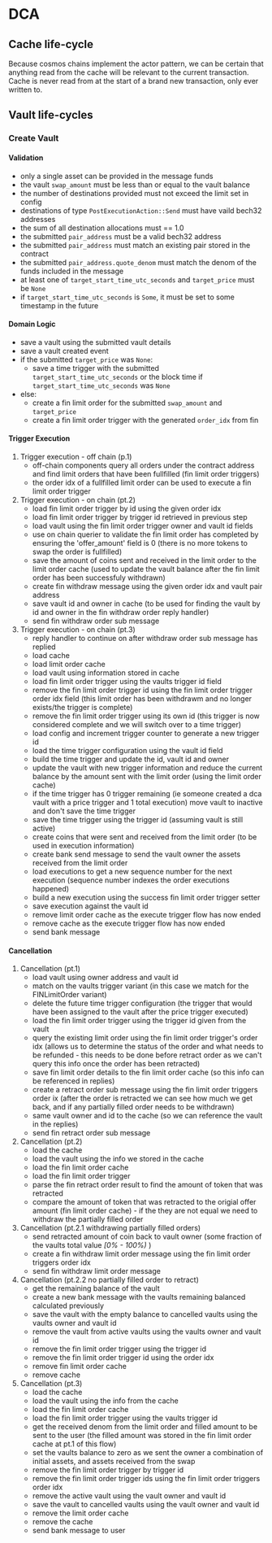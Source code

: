 # DCA

## Cache life-cycle

Because cosmos chains implement the actor pattern, we can be certain that anything read from the cache will be relevant to the current transaction. Cache is never read from at the start of a brand new transaction, only ever written to.

## Vault life-cycles

### Create Vault

#### Validation

- only a single asset can be provided in the message funds
- the vault `swap_amount` must be less than or equal to the vault balance
- the number of destinations provided must not exceed the limit set in config
- destinations of type `PostExecutionAction::Send` must have vaild bech32 addresses
- the sum of all destination allocations must == 1.0
- the submitted `pair_address` must be a valid bech32 address
- the submitted `pair_address` must match an existing pair stored in the contract
- the submitted `pair_address.quote_denom` must match the denom of the funds included in the message
- at least one of `target_start_time_utc_seconds` and `target_price` must be `None`
- if `target_start_time_utc_seconds` is `Some`, it must be set to some timestamp in the future

#### Domain Logic

- save a vault using the submitted vault details
- save a vault created event
- if the submitted `target_price` was `None`:
  - save a time trigger with the submitted `target_start_time_utc_seconds` or the block time if `target_start_time_utc_seconds` was `None`
- else:
  - create a fin limit order for the submitted `swap_amount` and `target_price`
  - create a fin limit order trigger with the generated `order_idx` from fin

#### Trigger Execution

1. Trigger execution - off chain (p.1)
   - off-chain components query all orders under the contract address and find limit orders that have been fullfilled (fin limit order triggers)
   - the order idx of a fullfilled limit order can be used to execute a fin limit order trigger
2. Trigger execution - on chain (pt.2)
   - load fin limit order trigger by id using the given order idx
   - load fin limit order trigger by trigger id retrieved in previous step
   - load vault using the fin limit order trigger owner and vault id fields
   - use on chain querier to validate the fin limit order has completed by ensuring the 'offer_amount' field is 0 (there is no more tokens to swap the order is fullfilled)
   - save the amount of coins sent and received in the limit order to the limit order cache (used to update the vault balance after the fin limit order has been successfuly withdrawn)
   - create fin withdraw message using the given order idx and vault pair address
   - save vault id and owner in cache (to be used for finding the vault by id and owner in the fin withdraw order reply handler)
   - send fin withdraw order sub message
3. Trigger execution - on chain (pt.3)
   - reply handler to continue on after withdraw order sub message has replied
   - load cache
   - load limit order cache
   - load vault using information stored in cache
   - load fin limit order trigger using the vaults trigger id field
   - remove the fin limit order trigger id using the fin limit order trigger order idx field (this limit order has been withdrawm and no longer exists/the trigger is complete)
   - remove the fin limit order trigger using its own id (this trigger is now considered complete and we will switch over to a time trigger)
   - load config and increment trigger counter to generate a new trigger id
   - load the time trigger configuration using the vault id field
   - build the time trigger and update the id, vault id and owner
   - update the vault with new trigger information and reduce the current balance by the amount sent with the limit order (using the limit order cache)
   - if the time trigger has 0 trigger remaining (ie someone created a dca vault with a price trigger and 1 total execution) move vault to inactive and don't save the time trigger
   - save the time trigger using the trigger id (assuming vault is still active)
   - create coins that were sent and received from the limit order (to be used in execution information)
   - create bank send message to send the vault owner the assets received from the limit order
   - load executions to get a new sequence number for the next execution (sequence number indexes the order executions happened)
   - build a new execution using the success fin limit order trigger setter
   - save execution against the vault id
   - remove limit order cache as the execute trigger flow has now ended
   - remove cache as the execute trigger flow has now ended
   - send bank message

#### Cancellation

1. Cancellation (pt.1)
   - load vault using owner address and vault id
   - match on the vaults trigger variant (in this case we match for the FINLimitOrder variant)
   - delete the future time trigger configuration (the trigger that would have been assigned to the vault after the price trigger executed)
   - load the fin limit order trigger using the trigger id given from the vault
   - query the existing limit order using the fin limit order trigger's order idx (allows us to determine the status of the order and what needs to be refunded - this needs to be done before retract order as we can't query this info once the order has been retracted)
   - save fin limit order details to the fin limit order cache (so this info can be referenced in replies)
   - create a retract order sub message using the fin limit order triggers order ix (after the order is retracted we can see how much we get back, and if any partially filled order needs to be withdrawn)
   - same vault owner and id to the cache (so we can reference the vault in the replies)
   - send fin retract order sub message
2. Cancellation (pt.2)
   - load the cache
   - load the vault using the info we stored in the cache
   - load the fin limit order cache
   - load the fin limit order trigger
   - parse the fin retract order result to find the amount of token that was retracted
   - compare the amount of token that was retracted to the origial offer amount (fin limit order cache) - if the they are not equal we need to withdraw the partially filled order
3. Cancellation (pt.2.1 withdrawing partially filled orders)
   - send retracted amount of coin back to vault owner (some fraction of the vaults total value _[0% - 100%)_ )
   - create a fin withdraw limit order message using the fin limit order triggers order idx
   - send fin withdraw limit order message
4. Cancellation (pt.2.2 no partially filled order to retract)
   - get the remaining balance of the vault
   - create a new bank message with the vaults remaining balanced calculated previously
   - save the vault with the empty balance to cancelled vaults using the vaults owner and vault id
   - remove the vault from active vaults using the vaults owner and vault id
   - remove the fin limit order trigger using the trigger id
   - remove the fin limit order trigger id using the order idx
   - remove fin limit order cache
   - remove cache
5. Cancellation (pt.3)
   - load the cache
   - load the vault using the info from the cache
   - load the fin limit order cache
   - load the fin limit order trigger using the vaults trigger id
   - get the received denom from the limit order and filled amount to be sent to the user (the filled amount was stored in the fin limit order cache at pt.1 of this flow)
   - set the vaults balance to zero as we sent the owner a combination of initial assets, and assets received from the swap
   - remove the fin limit order trigger by trigger id
   - remove the fin limit order trigger ids using the fin limit order triggers order idx
   - remove the active vault using the vault owner and vault id
   - save the vault to cancelled vaults using the vault owner and vault id
   - remove the limit order cache
   - remove the cache
   - send bank message to user
